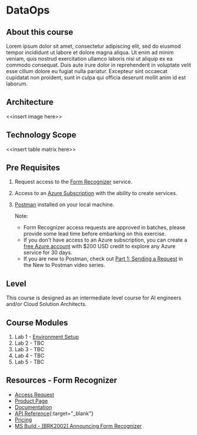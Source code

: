 # DataOps
## About this course
Lorem ipsum dolor sit amet, consectetur adipiscing elit, sed do eiusmod tempor incididunt ut labore et dolore magna aliqua. Ut enim ad minim veniam, quis nostrud exercitation ullamco laboris nisi ut aliquip ex ea commodo consequat. Duis aute irure dolor in reprehenderit in voluptate velit esse cillum dolore eu fugiat nulla pariatur. Excepteur sint occaecat cupidatat non proident, sunt in culpa qui officia deserunt mollit anim id est laborum.

## Architecture
<\<insert image here\>>

## Technology Scope
<\<insert table matrix here>>

## Pre Requisites
1. Request access to the [Form Recognizer](https://aka.ms/FormRecognizerRequestAccess) service.
2. Access to an [Azure Subscription](https://azure.microsoft.com/en-us/free/) with the ability to create services.
3. [Postman](https://www.getpostman.com/) installed on your local machine.

   Note:
   * Form Recognizer access requests are approved in batches, please provide some lead time before embarking on this exercise.
   * If you don't have access to an Azure subscription, you can create a [free Azure account](https://azure.microsoft.com/en-us/free/) with $200 USD credit to explore any Azure service for 30 days.
   * If you are new to Postman, check out [Part 1: Sending a Request](https://www.youtube.com/watch?v=YKalL1rVDOE) in the New to Postman video series.

## Level
This course is designed as an intermediate level course for AI engineers and/or Cloud Solution Architects.

## Course Modules
1. Lab 1 - [Environment Setup](https://github.com/tayganr/DataOps/blob/master/labs/lab-environment-setup.md)
2. Lab 2 - TBC
3. Lab 3 - TBC
4. Lab 4 - TBC
5. Lab 5 - TBC

## Resources - Form Recognizer
* [Access Request](https://aka.ms/FormRecognizerRequestAccess)
* [Product Page](https://aka.ms/form-recognizer)
* [Documentation](https://aka.ms/form-recognizer/docs)
* [API Reference](https://aka.ms/form-recognizer/api){:target="_blank"}
* [Pricing](https://azure.microsoft.com/en-us/pricing/details/cognitive-services/form-recognizer/)
* [MS Build - [BRK2002] Announcing Form Recognizer](https://mybuild.techcommunity.microsoft.com/sessions/76962?source=sessions)
